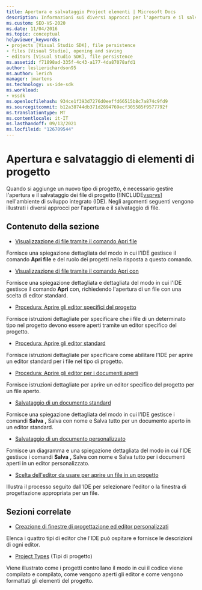 ```yaml
---
title: Apertura e salvataggio Project elementi | Microsoft Docs
description: Informazioni sui diversi approcci per l'apertura e il salvataggio di file per il nuovo tipo di progetto nell Visual Studio IDE.
ms.custom: SEO-VS-2020
ms.date: 11/04/2016
ms.topic: conceptual
helpviewer_keywords:
- projects [Visual Studio SDK], file persistence
- files [Visual Studio], opening and saving
- editors [Visual Studio SDK], file persistence
ms.assetid: f71898ad-335f-4c43-a177-4da87078afd1
author: leslierichardson95
ms.author: lerich
manager: jmartens
ms.technology: vs-ide-sdk
ms.workload:
- vssdk
ms.openlocfilehash: 934ce1f393d7276d0eeffd66515b8c7a874c9fd9
ms.sourcegitcommit: b12a38744db371d2894769ecf305585f9577792f
ms.translationtype: MT
ms.contentlocale: it-IT
ms.lasthandoff: 09/13/2021
ms.locfileid: "126709544"
---
```

# <a name="opening-and-saving-project-items"></a>Apertura e salvataggio di elementi di progetto
Quando si aggiunge un nuovo tipo di progetto, è necessario gestire l'apertura e il salvataggio dei file di progetto [!INCLUDE[vsprvs](../../code-quality/includes/vsprvs_md.md)] nell'ambiente di sviluppo integrato (IDE). Negli argomenti seguenti vengono illustrati i diversi approcci per l'apertura e il salvataggio di file.

## <a name="in-this-section"></a>Contenuto della sezione
- [Visualizzazione di file tramite il comando Apri file](../../extensibility/internals/displaying-files-by-using-the-open-file-command.md)

 Fornisce una spiegazione dettagliata del modo in cui l'IDE gestisce il comando **Apri file** e del ruolo dei progetti nella risposta a questo comando.

- [Visualizzazione di file tramite il comando Apri con](../../extensibility/internals/displaying-files-by-using-the-open-with-command.md)

 Fornisce una spiegazione dettagliata e dettagliata del modo in cui l'IDE gestisce il comando **Apri** con, richiedendo l'apertura di un file con una scelta di editor standard.

- [Procedura: Aprire gli editor specifici del progetto](../../extensibility/how-to-open-project-specific-editors.md)

 Fornisce istruzioni dettagliate per specificare che i file di un determinato tipo nel progetto devono essere aperti tramite un editor specifico del progetto.

- [Procedura: Aprire gli editor standard](../../extensibility/how-to-open-standard-editors.md)

 Fornisce istruzioni dettagliate per specificare come abilitare l'IDE per aprire un editor standard per i file nel tipo di progetto.

- [Procedura: Aprire gli editor per i documenti aperti](../../extensibility/how-to-open-editors-for-open-documents.md)

 Fornisce istruzioni dettagliate per aprire un editor specifico del progetto per un file aperto.

- [Salvataggio di un documento standard](../../extensibility/internals/saving-a-standard-document.md)

 Fornisce una spiegazione dettagliata del modo in cui l'IDE gestisce i comandi **Salva** **,** Salva con nome e Salva tutto per un documento aperto in un editor standard. 

- [Salvataggio di un documento personalizzato](../../extensibility/internals/saving-a-custom-document.md)

 Fornisce un diagramma e una spiegazione dettagliata del modo in  cui l'IDE gestisce i comandi **Salva** **,** Salva con nome e Salva tutto per i documenti aperti in un editor personalizzato.

- [Scelta dell'editor da usare per aprire un file in un progetto](../../extensibility/internals/determining-which-editor-opens-a-file-in-a-project.md)

 Illustra il processo seguito dall'IDE per selezionare l'editor o la finestra di progettazione appropriata per un file.

## <a name="related-sections"></a>Sezioni correlate
- [Creazione di finestre di progettazione ed editor personalizzati](../../extensibility/creating-custom-editors-and-designers.md)

 Elenca i quattro tipi di editor che l'IDE può ospitare e fornisce le descrizioni di ogni editor.

- [Project Types](../../extensibility/internals/project-types.md) (Tipi di progetto)

 Viene illustrato come i progetti controllano il modo in cui il codice viene compilato e compilato, come vengono aperti gli editor e come vengono formattati gli elementi del progetto.
